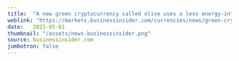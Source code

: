 ```yaml
---
title:  "A new green cryptocurrency called olive uses a less energy-intensive method of minting new coins."
weblink: "https://markets.businessinsider.com/currencies/news/green-cryptocurrency-olive-less-energy-intensive-bitcoin-crypto-ethereum-altcoins-2021-4-1030373374"
date:   2021-05-01
thumbnail: "/assets/news-businessinsider.png"
source: businessinsider.com
jumbotron: false
---
```

